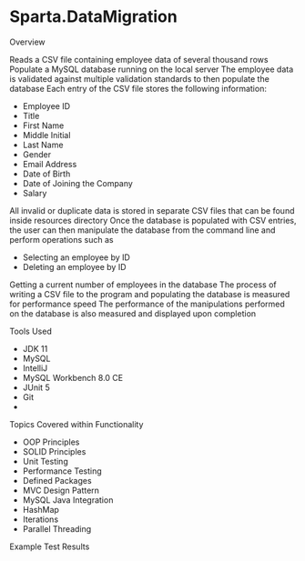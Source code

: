 # Sparta.DataMigration
Overview

Reads a CSV file containing employee data of several thousand rows
Populate a MySQL database running on the local server
The employee data is validated against multiple validation standards to then populate the database
Each entry of the CSV file stores the following information:
-	Employee ID
- Title
- First Name
-	Middle Initial
-	Last Name
-	Gender
-	Email Address
-	Date of Birth
-	Date of Joining the Company
-	Salary

All invalid or duplicate data is stored in separate CSV files that can be found inside resources directory Once the database is populated with CSV entries, the user can then manipulate the database from the command line and perform operations such as

-	Selecting an employee by ID
-	Deleting an employee by ID

Getting a current number of employees in the database
The process of writing a CSV file to the program and populating the database is measured for performance speed
The performance of the manipulations performed on the database is also measured and displayed upon completion

Tools Used

-	JDK 11
-	MySQL
-	IntelliJ
-	MySQL Workbench 8.0 CE
- JUnit 5
-	Git
-	
Topics Covered within Functionality

-	OOP Principles
-	SOLID Principles
-	Unit Testing
-	Performance Testing
-	Defined Packages
-	MVC Design Pattern
-	MySQL Java Integration
-	HashMap
-	Iterations
-	Parallel Threading

Example Test Results





 
  
